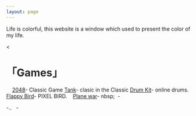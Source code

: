 ```yaml
---
layout: page
---          
```

<P>Life is colorful, this website is a window which used to present the color of my life.          


<
<p>
<a  style="color:#272727" target="_blank"> <h1>「Games」</h1></a>  
</p>
&nbsp;&nbsp;&nbsp;&nbsp;<a href="http://www.templatesy.com/demo/462/index.html" target="_blank" >2048</a>- Classic Game
<a href="http://www.templatesy.com/demo/194/index.html" target="_blank" >Tank</a>- clasic in the Classic
<a href="http://www.templatesy.com/demo/342/index.html"  target="_blank" >Drum Kit</a>- online drums.&nbsp;&nbsp;
<a href="/gamebird/"  target="_blank" >Flappy Bird</a>- PIXEL BIRD.
&nbsp;&nbsp; <a href="/gamefly/"  target="_blank" >Plane war</a>- nbsp;&nbsp;
<a href="http://www.jq22.com/demo/jquery-xiangqi-141214215742/"  target="_blank" ></a>-&nbsp;&nbsp;
<p><a href="http://www.jq22.com/demo/jquery-jfcz20160830/"  target="_blank" ></a>-..&nbsp;&nbsp;
<a href="http://www.jq22.com/demo/jquery-wzq20151231/"  target="_blank" ></a>-&nbsp;&nbsp;








